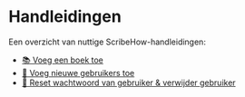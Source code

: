 # Handleidingen

Een overzicht van nuttige ScribeHow-handleidingen:

- [📚 Voeg een boek toe](https://scribehow.com/viewer/Voeg_een_boek_toe__jcQGGVHxT467QwO8CXDzhQ)  
- [👤 Voeg nieuwe gebruikers toe](https://scribehow.com/viewer/Voeg_nieuwe_gebruikers_toe__KIpTDxK9QyuGwns9s-rM8A)  
- [🔑 Reset wachtwoord van gebruiker & verwijder gebruiker](https://scribehow.com/viewer/Reset_wachtwoord_van_gebruiker_en_verwijder_gebruiker__mAehSqEvSn6njsHroInZBg)